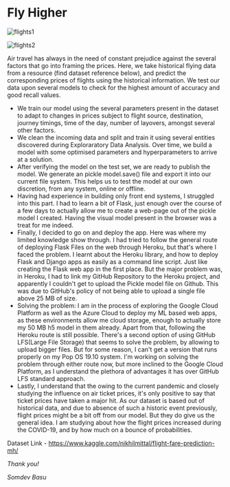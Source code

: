 # Fly Higher

![flights1](https://user-images.githubusercontent.com/39362431/126262393-8d631f0b-616a-4ead-86d1-865e84b5e7c0.JPG)


![flights2](https://user-images.githubusercontent.com/39362431/126262477-060326fa-6503-4f1d-bcf1-c1cb28da9068.JPG)


Air travel has always in the need of constant prejudice against the several factors that go into framing the prices. Here, we take historical flying data from a resource (find dataset reference below), and predict the corresponding prices of flights using the historical information. We test our data upon several models to check for the highest amount of accuracy and good recall values.
- We train our model using the several parameters present in the dataset to adapt to changes in prices subject to flight source, destination, journey timings, time of the day, number of layovers, amongst several other factors.
- We clean the incoming data and split and train it using several entities discovered during Exploraratory Data Analysis. Over time, we build a model with some optimised parameters and hyperparameters to arrive at a solution.
- After verifying the model on the test set, we are ready to publish the model. We generate an pickle model.save() file and export it into our current file system. This helps us to test the model at our own discretion, from any system, online or offline.
- Having had experience in building only front end systems, I struggled into this part. I had to learn a bit of Flask, just enough over the course of a few days to actually allow me to create a web-page out of the pickle model I created. Having the visual model present in the browser was a treat for me indeed.
- Finally, I decided to go on and deploy the app. Here was where my limited knowledge show through. I had tried to follow the general route of deploying Flask Files on the web through Heroku, but that's where I faced the problem. I learnt about the Heroku library, and how to deploy Flask and Django apps as easily as a command line script. Just like creating the Flask web app in the first place. But the major problem was, in Heroku, I had to link my GitHub Repository to the Heroku project, and apparently I couldn't get to upload the Pickle model file on Github. This was due to GitHub's policy of not being able to upload a single file above 25 MB of size.
- Solving the problem: I am in the process of exploring the Google Cloud Platform as well as the Azure Cloud to deploy my ML based web apps, as these environments allow me cloud storage, enough to actually store my 50 MB h5 model in them already. Apart from that, following the Heroku route is still possible. There's a second option of using GitHub LFS(Large File Storage) that seems to solve the problem, by allowing to upload bigger files. But for some reason, I can't get a version that runs properly on my Pop OS 19.10 system. I'm working on solving the problem through either route now, but more inclined to the Google Cloud Platform, as I understand the plethora of advantages it has over GitHub LFS standard approach.
- Lastly, I understand that the owing to the current pandemic and closely studying the influence on air ticket prices, it's only positive to say that ticket prices have taken a major hit. As our dataset is based out of historical data, and due to absence of such a historic event previously, flight prices might be a bit off from our model. But they do give us the general idea. I am studying about how the flight prices increased during the COVID-19, and by how much on a bounce of probabilities.


Dataset Link - https://www.kaggle.com/nikhilmittal/flight-fare-prediction-mh/

*Thank you!*

*Somdev Basu*

